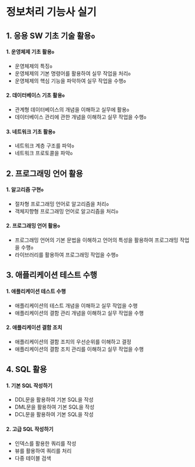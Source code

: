 # 정보처리 기능사 실기

## 1. 응용 SW 기초 기술 활용`o`

#### 1. 운영체제 기초 활용`o`

* 운영체제의 특징`o`
* 운영체제의 기본 명령어를 활용하여 실무 작업을 처리`o`
* 운영체제의 핵심 기능을 파악하여 실무 작업을 수행`o`

#### 2. 데이터베이스 기초 활용`o`

* 관계형 데이터베이스의 개념을 이해하고 실무에 활용`o`
* 데이터베이스 관리에 관한 개념을 이해하고 실무 작업을 수행`o`

#### 3. 네트워크 기초 활용`o`

* 네트워크 계층 구조를 파악`o`
* 네트워크 프로토콜을 파악`o`

## 2. 프로그래밍 언어 활용

#### 1. 알고리즘 구현`o`

* 절차형 프로그래밍 언어로 알고리즘을 처리`o`
* 객체지향형 프로그래밍 언어로 알고리즘을 처리`o`

#### 2. 프로그래밍 언어 활용`o`

* 프로그래밍 언어의 기본 문법을 이해하고 언어의 특성을 활용하여 프로그래밍 작업을 수행`o`
* 라이브러리를 활용하여 프로그래밍 작업을 수행`o`

## 3. 애플리케이션 테스트 수행

#### 1. 애플리케이션 테스트 수행

* 애플리케이션의 테스트 개념을 이해하고 실무 작업을 수행
* 애플리케이션의 결함 관리 개념을 이해하고 실무 작업을 수행

#### 2. 애플리케이션 결함 조치

* 애플리케이션의 결함 조치의 우선순위를 이해하고 결정
* 애플리케이션의 결함 조치 관리를 이해하고 실무 작업을 수행

## 4. SQL 활용

#### 1. 기본 SQL 작성하기

* DDL문을 활용하여 기본 SQL을 작성
* DML문을 활용하여 기본 SQL을 작성
* DCL문을 활용하여 기본 SQL을 작성

#### 2. 고급 SQL 작성하기

* 인덱스를 활용한 쿼리를 작성
* 뷰를 활용하여 쿼리를 처리
* 다중 테이블 검색
